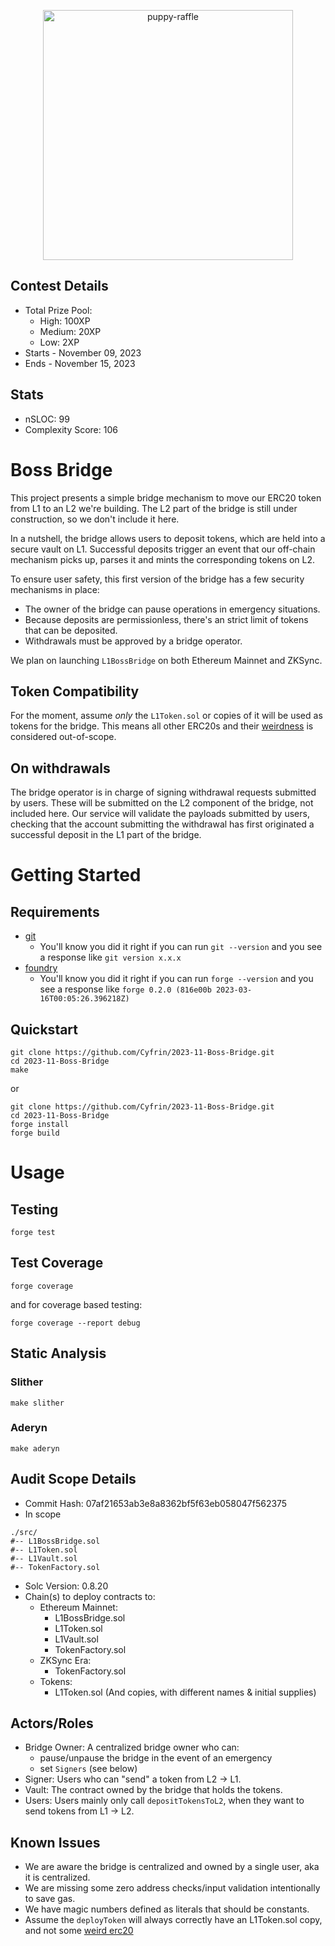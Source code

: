 <p align="center">
<img src="https://res.cloudinary.com/droqoz7lg/image/upload/ar_1:1,c_pad,g_center,w_1000/v1699263814/company/vlx4wck6o754kiufvl99.png" width="400" alt="puppy-raffle">
<br/>

## Contest Details

- Total Prize Pool:
  - High: 100XP
  - Medium: 20XP
  - Low: 2XP
- Starts - November 09, 2023
- Ends - November 15, 2023

## Stats

- nSLOC: 99
- Complexity Score: 106

# Boss Bridge

This project presents a simple bridge mechanism to move our ERC20 token from L1 to an L2 we're building.
The L2 part of the bridge is still under construction, so we don't include it here.

In a nutshell, the bridge allows users to deposit tokens, which are held into a secure vault on L1. Successful deposits trigger an event that our off-chain mechanism picks up, parses it and mints the corresponding tokens on L2.

To ensure user safety, this first version of the bridge has a few security mechanisms in place:

- The owner of the bridge can pause operations in emergency situations.
- Because deposits are permissionless, there's an strict limit of tokens that can be deposited.
- Withdrawals must be approved by a bridge operator.

We plan on launching `L1BossBridge` on both Ethereum Mainnet and ZKSync.

## Token Compatibility

For the moment, assume _only_ the `L1Token.sol` or copies of it will be used as tokens for the bridge. This means all other ERC20s and their [weirdness](https://github.com/d-xo/weird-erc20) is considered out-of-scope.

## On withdrawals

The bridge operator is in charge of signing withdrawal requests submitted by users. These will be submitted on the L2 component of the bridge, not included here. Our service will validate the payloads submitted by users, checking that the account submitting the withdrawal has first originated a successful deposit in the L1 part of the bridge.

# Getting Started

## Requirements

- [git](https://git-scm.com/book/en/v2/Getting-Started-Installing-Git)
  - You'll know you did it right if you can run `git --version` and you see a response like `git version x.x.x`
- [foundry](https://getfoundry.sh/)
  - You'll know you did it right if you can run `forge --version` and you see a response like `forge 0.2.0 (816e00b 2023-03-16T00:05:26.396218Z)`

## Quickstart

```
git clone https://github.com/Cyfrin/2023-11-Boss-Bridge.git
cd 2023-11-Boss-Bridge
make
```

or

```
git clone https://github.com/Cyfrin/2023-11-Boss-Bridge.git
cd 2023-11-Boss-Bridge
forge install
forge build
```

# Usage

## Testing

```
forge test
```

## Test Coverage

```
forge coverage
```

and for coverage based testing:

```
forge coverage --report debug
```

## Static Analysis

### Slither

```
make slither
```

### Aderyn

```
make aderyn
```

## Audit Scope Details

- Commit Hash: 07af21653ab3e8a8362bf5f63eb058047f562375
- In scope

```
./src/
#-- L1BossBridge.sol
#-- L1Token.sol
#-- L1Vault.sol
#-- TokenFactory.sol
```

- Solc Version: 0.8.20
- Chain(s) to deploy contracts to:
  - Ethereum Mainnet:
    - L1BossBridge.sol
    - L1Token.sol
    - L1Vault.sol
    - TokenFactory.sol
  - ZKSync Era:
    - TokenFactory.sol
  - Tokens:
    - L1Token.sol (And copies, with different names & initial supplies)

## Actors/Roles

- Bridge Owner: A centralized bridge owner who can:
  - pause/unpause the bridge in the event of an emergency
  - set `Signers` (see below)
- Signer: Users who can "send" a token from L2 -> L1.
- Vault: The contract owned by the bridge that holds the tokens.
- Users: Users mainly only call `depositTokensToL2`, when they want to send tokens from L1 -> L2.

## Known Issues

- We are aware the bridge is centralized and owned by a single user, aka it is centralized.
- We are missing some zero address checks/input validation intentionally to save gas.
- We have magic numbers defined as literals that should be constants.
- Assume the `deployToken` will always correctly have an L1Token.sol copy, and not some [weird erc20](https://github.com/d-xo/weird-erc20)
